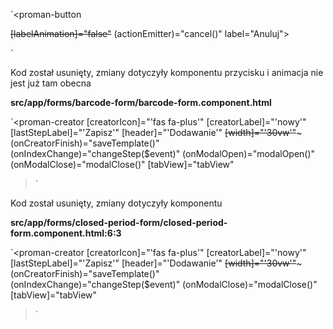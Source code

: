 

`<proman-button

~~[labelAnimation]="false"~~ 
(actionEmitter)="cancel()"
label="Anuluj">

</proman-button>`

Kod został usunięty, zmiany dotyczyły komponentu przycisku i animacja nie jest już tam obecna



**src/app/forms/barcode-form/barcode-form.component.html**

`<proman-creator
  [creatorIcon]="'fas fa-plus'"
  [creatorLabel]="'nowy'"
  [lastStepLabel]="'Zapisz'"
  [header]="'Dodawanie'"
  ~~[width]="'30vw'"~~~
  (onCreatorFinish)="saveTemplate()"
  (onIndexChange)="changeStep($event)"
  (onModalOpen)="modalOpen()"
  (onModalClose)="modalClose()"
  [tabView]="tabView"
  >`

Kod został usunięty, zmiany dotyczyły komponentu 

**src/app/forms/closed-period-form/closed-period-form.component.html:6:3**

`<proman-creator
  [creatorIcon]="'fas fa-plus'"
  [creatorLabel]="'nowy'"
  [lastStepLabel]="'Zapisz'"
  [header]="'Dodawanie'"
  ~~[width]="'30vw'"~~~
  (onCreatorFinish)="saveTemplate()"
  (onIndexChange)="changeStep($event)"
  (onModalClose)="modalClose()"
  [tabView]="tabView"
>`

